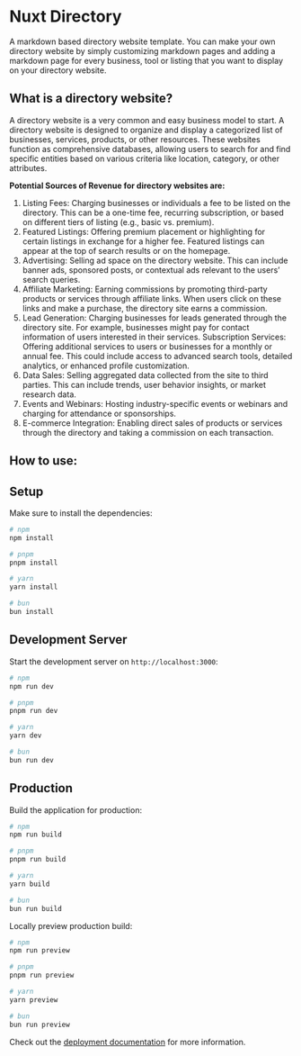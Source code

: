 # Nuxt Directory

A markdown based directory website template. You can make your own directory website
by simply customizing markdown pages and adding a markdown page for every business, tool or listing that you want to display on your directory website.

## What is a directory website?

A directory website is a very common and easy business model to start. A directory website is designed to organize and display a categorized list of businesses, services, products, or other resources. These websites function as comprehensive databases, allowing users to search for and find specific entities based on various criteria like location, category, or other attributes.

**Potential Sources of Revenue for directory websites are:**
1. Listing Fees: Charging businesses or individuals a fee to be listed on the directory. This can be a one-time fee, recurring subscription, or based on different tiers of listing (e.g., basic vs. premium).
2. Featured Listings: Offering premium placement or highlighting for certain listings in exchange for a higher fee. Featured listings can appear at the top of search results or on the homepage.
3. Advertising: Selling ad space on the directory website. This can include banner ads, sponsored posts, or contextual ads relevant to the users’ search queries.
4. Affiliate Marketing: Earning commissions by promoting third-party products or services through affiliate links. When users click on these links and make a purchase, the directory site earns a commission.
5. Lead Generation: Charging businesses for leads generated through the directory site. For example, businesses might pay for contact information of users interested in their services.
Subscription Services: Offering additional services to users or businesses for a monthly or annual fee. This could include access to advanced search tools, detailed analytics, or enhanced profile customization.
6. Data Sales: Selling aggregated data collected from the site to third parties. This can include trends, user behavior insights, or market research data.
7. Events and Webinars: Hosting industry-specific events or webinars and charging for attendance or sponsorships.
8. E-commerce Integration: Enabling direct sales of products or services through the directory and taking a commission on each transaction.

## How to use:


## Setup

Make sure to install the dependencies:

```bash
# npm
npm install

# pnpm
pnpm install

# yarn
yarn install

# bun
bun install
```

## Development Server

Start the development server on `http://localhost:3000`:

```bash
# npm
npm run dev

# pnpm
pnpm run dev

# yarn
yarn dev

# bun
bun run dev
```

## Production

Build the application for production:

```bash
# npm
npm run build

# pnpm
pnpm run build

# yarn
yarn build

# bun
bun run build
```

Locally preview production build:

```bash
# npm
npm run preview

# pnpm
pnpm run preview

# yarn
yarn preview

# bun
bun run preview
```

Check out the [deployment documentation](https://nuxt.com/docs/getting-started/deployment) for more information.
